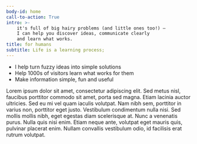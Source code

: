 ```yaml
---
body-id: home
call-to-action: True
intro: >-
    it's full of big hairy problems (and little ones too!) —
    I can help you discover ideas, communicate clearly
    and learn what works.
title: for humans
subtitle: Life is a learning process;
---
```


- I help turn fuzzy ideas into simple solutions
- Help 1000s of visitors learn what works for them
- Make information simple, fun and useful

Lorem ipsum dolor sit amet, consectetur adipiscing elit. Sed metus nisl, faucibus porttitor commodo sit amet, porta sed magna. Etiam lacinia auctor ultricies. Sed eu mi vel quam iaculis volutpat. Nam nibh sem, porttitor in varius non, porttitor eget justo. Vestibulum condimentum nulla nisi. Sed mollis mollis nibh, eget egestas diam scelerisque at. Nunc a venenatis purus. Nulla quis nisi enim. Etiam neque ante, volutpat eget mauris quis, pulvinar placerat enim. Nullam convallis vestibulum odio, id facilisis erat rutrum volutpat.

<!--
title-animate: >-
    <span class="animate-w-hidden">Data</span><br/>
    <span class="animate-w-hidden">Code</span><br/>
    <span class="animate-w-hidden">Design</span><br/>
    <span class="animate-w-hidden">Learning</span>
-->
